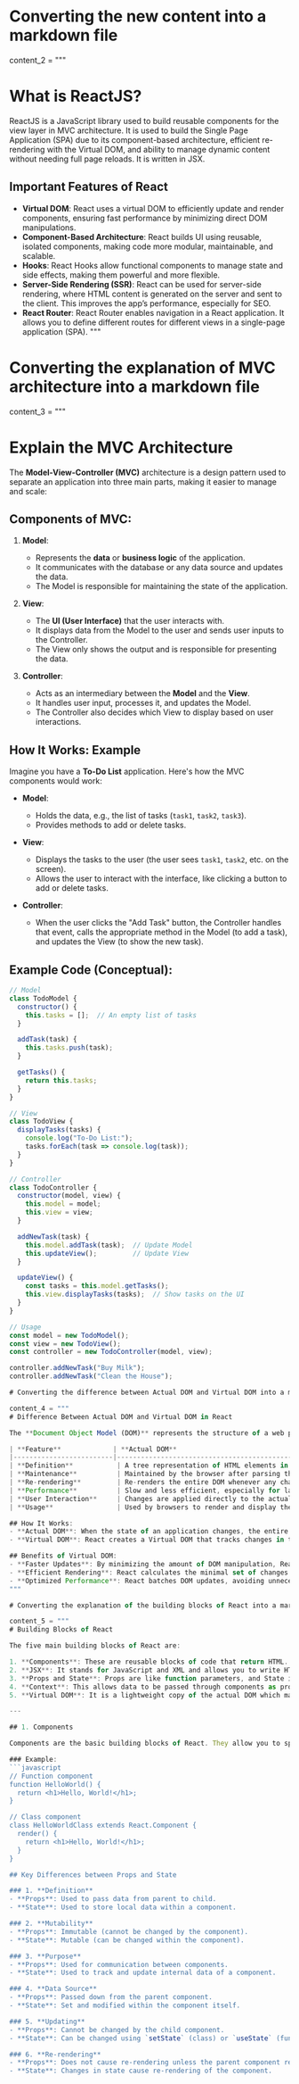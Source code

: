 # Converting the new content into a markdown file

content_2 = """
# What is ReactJS?

ReactJS is a JavaScript library used to build reusable components for the view layer in MVC architecture. It is used to build the Single Page Application (SPA) due to its component-based architecture, efficient re-rendering with the Virtual DOM, and ability to manage dynamic content without needing full page reloads. It is written in JSX.

## Important Features of React

- **Virtual DOM**: React uses a virtual DOM to efficiently update and render components, ensuring fast performance by minimizing direct DOM manipulations.
- **Component-Based Architecture**: React builds UI using reusable, isolated components, making code more modular, maintainable, and scalable.
- **Hooks**: React Hooks allow functional components to manage state and side effects, making them powerful and more flexible.
- **Server-Side Rendering (SSR)**: React can be used for server-side rendering, where HTML content is generated on the server and sent to the client. This improves the app’s performance, especially for SEO.
- **React Router**: React Router enables navigation in a React application. It allows you to define different routes for different views in a single-page application (SPA).
"""
# Converting the explanation of MVC architecture into a markdown file

content_3 = """
# Explain the MVC Architecture

The **Model-View-Controller (MVC)** architecture is a design pattern used to separate an application into three main parts, making it easier to manage and scale:

## Components of MVC:

1. **Model**:
   - Represents the **data** or **business logic** of the application.
   - It communicates with the database or any data source and updates the data.
   - The Model is responsible for maintaining the state of the application.

2. **View**:
   - The **UI (User Interface)** that the user interacts with.
   - It displays data from the Model to the user and sends user inputs to the Controller.
   - The View only shows the output and is responsible for presenting the data.

3. **Controller**:
   - Acts as an intermediary between the **Model** and the **View**.
   - It handles user input, processes it, and updates the Model.
   - The Controller also decides which View to display based on user interactions.

## How It Works: Example

Imagine you have a **To-Do List** application. Here's how the MVC components would work:

- **Model**: 
   - Holds the data, e.g., the list of tasks (`task1`, `task2`, `task3`).
   - Provides methods to add or delete tasks.

- **View**: 
   - Displays the tasks to the user (the user sees `task1`, `task2`, etc. on the screen).
   - Allows the user to interact with the interface, like clicking a button to add or delete tasks.

- **Controller**: 
   - When the user clicks the "Add Task" button, the Controller handles that event, calls the appropriate method in the Model (to add a task), and updates the View (to show the new task).

## Example Code (Conceptual):

```javascript
// Model
class TodoModel {
  constructor() {
    this.tasks = [];  // An empty list of tasks
  }

  addTask(task) {
    this.tasks.push(task);
  }

  getTasks() {
    return this.tasks;
  }
}

// View
class TodoView {
  displayTasks(tasks) {
    console.log("To-Do List:");
    tasks.forEach(task => console.log(task));
  }
}

// Controller
class TodoController {
  constructor(model, view) {
    this.model = model;
    this.view = view;
  }

  addNewTask(task) {
    this.model.addTask(task);  // Update Model
    this.updateView();         // Update View
  }

  updateView() {
    const tasks = this.model.getTasks();
    this.view.displayTasks(tasks);  // Show tasks on the UI
  }
}

// Usage
const model = new TodoModel();
const view = new TodoView();
const controller = new TodoController(model, view);

controller.addNewTask("Buy Milk");
controller.addNewTask("Clean the House");

# Converting the difference between Actual DOM and Virtual DOM into a markdown file

content_4 = """
# Difference Between Actual DOM and Virtual DOM in React

The **Document Object Model (DOM)** represents the structure of a web page. In the context of React, the **Virtual DOM (VDOM)** is a lightweight copy of the actual DOM. React uses the Virtual DOM to optimize performance by minimizing direct manipulations of the real DOM. Below are the key differences between the actual DOM and the Virtual DOM:

| **Feature**             | **Actual DOM**                                   | **Virtual DOM**                                      |
|-------------------------|--------------------------------------------------|------------------------------------------------------|
| **Definition**           | A tree representation of HTML elements in the browser. | A lightweight copy of the actual DOM.                |
| **Maintenance**          | Maintained by the browser after parsing the HTML elements. | Maintained by JavaScript libraries (e.g., React).    |
| **Re-rendering**         | Re-renders the entire DOM whenever any change occurs. | Only updates the changed elements, making it more efficient. |
| **Performance**          | Slow and less efficient, especially for large applications. | Fast and efficient, as it minimizes direct DOM manipulations. |
| **User Interaction**     | Changes are applied directly to the actual DOM, affecting user experience. | React makes intelligent updates by comparing the Virtual DOM with the actual DOM (using a diffing algorithm). |
| **Usage**                | Used by browsers to render and display the web page. | Used by React to optimize the rendering process.     |

## How It Works:
- **Actual DOM**: When the state of an application changes, the entire DOM is updated, even if only a small part of the UI changes. This can be slow and inefficient for larger applications.
- **Virtual DOM**: React creates a Virtual DOM that tracks changes in the application state. When the state changes, React compares the Virtual DOM with the actual DOM using an algorithm (diffing algorithm). React then applies the minimal set of changes to the actual DOM, improving performance and responsiveness.

## Benefits of Virtual DOM:
- **Faster Updates**: By minimizing the amount of DOM manipulation, React makes the UI more responsive.
- **Efficient Rendering**: React calculates the minimal set of changes required and updates only those elements in the actual DOM.
- **Optimized Performance**: React batches DOM updates, avoiding unnecessary reflows and repaints, which enhances the user experience.
"""

# Converting the explanation of the building blocks of React into a markdown file with examples

content_5 = """
# Building Blocks of React

The five main building blocks of React are:

1. **Components**: These are reusable blocks of code that return HTML.
2. **JSX**: It stands for JavaScript and XML and allows you to write HTML in React.
3. **Props and State**: Props are like function parameters, and State is similar to variables.
4. **Context**: This allows data to be passed through components as props in a hierarchy.
5. **Virtual DOM**: It is a lightweight copy of the actual DOM which makes DOM manipulation easier.

---

## 1. Components

Components are the basic building blocks of React. They allow you to split the UI into independent, reusable pieces. Each component can have its own state and logic.

### Example:
```javascript
// Function component
function HelloWorld() {
  return <h1>Hello, World!</h1>;
}

// Class component
class HelloWorldClass extends React.Component {
  render() {
    return <h1>Hello, World!</h1>;
  }
}

## Key Differences between Props and State

### 1. **Definition**
- **Props**: Used to pass data from parent to child.
- **State**: Used to store local data within a component.

### 2. **Mutability**
- **Props**: Immutable (cannot be changed by the component).
- **State**: Mutable (can be changed within the component).

### 3. **Purpose**
- **Props**: Used for communication between components.
- **State**: Used to track and update internal data of a component.

### 4. **Data Source**
- **Props**: Passed down from the parent component.
- **State**: Set and modified within the component itself.

### 5. **Updating**
- **Props**: Cannot be changed by the child component.
- **State**: Can be changed using `setState` (class) or `useState` (function).

### 6. **Re-rendering**
- **Props**: Does not cause re-rendering unless the parent component re-renders.
- **State**: Changes in state cause re-rendering of the component.
